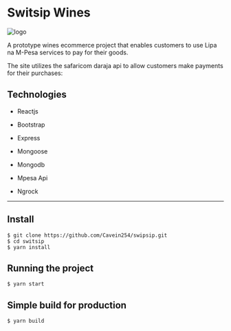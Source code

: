 # Switsip Wines
![logo](https://ziprof.co.ke/assets/img/mpesa_api.png)

A prototype wines ecommerce project that enables customers to use Lipa na M-Pesa services to pay for their goods.

The site utilizes the safaricom daraja api to allow customers make payments for their purchases:

## Technologies

  - Reactjs
  
  - Bootstrap
  
  - Express
  
  - Mongoose
  
  - Mongodb
  
  - Mpesa Api
  
  - Ngrock
  
---


## Install

    $ git clone https://github.com/Cavein254/swipsip.git
    $ cd switsip
    $ yarn install


## Running the project

    $ yarn start

## Simple build for production

    $ yarn build
